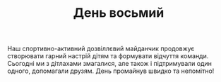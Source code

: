 ﻿---
title: День восьмий
---

Наш спортивно-активний дозвіллєвий майданчик продовжує створювати гарний настрій дітям та формувати відчуття команди. Сьогодні ми з дітлахами змагалися, але також і підтримували один одного, допомагали друзям. День промайнув швидко та непомітно!

<slideshow id="camp-2021-06-24"></slideshow>